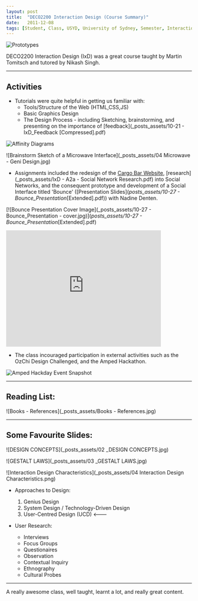 ```yaml
---
layout: post
title:  "DECO2200 Interaction Design (Course Summary)"
date:   2011-12-08
tags: [Student, Class, USYD, University of Sydney, Semester, Interaction, Design]
---
```


![Prototypes](_posts_assets/prototypes.jpg)

DECO2200 Interaction Design (IxD) was a great course taught by Martin Tomitsch and tutored by Nikash Singh.

---

## Activities

- Tutorials were quite helpful in getting us familiar with:
	- Tools/Structure of the Web (HTML,CSS,JS)
	- Basic Graphics Design
	- The Design Process - including Sketching, brainstorming, and presenting on the importance of [feedback](_posts_assets/10-21 - IxD_Feedback [Compressed].pdf)

![Affinity Diagrams](_posts_assets/affinity1.jpg)

![Brainstorm Sketch of a Microwave Interface](_posts_assets/04 Microwave - Geni Design.jpg)

- Assignments included the redesign of the [Cargo Bar Website](http://cargobar.com.au/), [research](_posts_assets/IxD - A2a - Social Network Research.pdf) into Social Networks, and the consequent prototype and development of a Social Interface titled 'Bounce' ([Presentation Slides](_posts_assets/10-27 - Bounce_Presentation_[Extended].pdf)) with Nadine Denten.

[![Bounce Presentation Cover Image](_posts_assets/10-27 - Bounce_Presentation - cover.jpg)](_posts_assets/10-27 - Bounce_Presentation_[Extended].pdf)

<iframe width="420" height="315" src="https://www.youtube.com/embed/gxG-jgrLyIo" frameborder="0" allowfullscreen></iframe>

- The class incouraged participation in external activities such as the OzChi Design Challenged, and the Amped Hackathon.

![Amped Hackday Event Snapshot](_posts_assets/AMPED.jpg)

---

## Reading List:

![Books - References](_posts_assets/Books - References.jpg)

---

## Some Favourite Slides:

![DESIGN CONCEPTS](_posts_assets/02 _DESIGN CONCEPTS.jpg)

![GESTALT LAWS](_posts_assets/03 _GESTALT LAWS.jpg)

![Interaction Design Characteristics](_posts_assets/04 Interaction Design Characteristics.png)
	
- Approaches to Design:
	1. Genius Design
	2. System Design / Technology-Driven Design
	3. User-Centred Design (UCD) <---


- User Research:
	- Interviews
	- Focus Groups
	- Questionaires
	- Observation
	- Contextual Inquiry
	- Ethnography
	- Cultural Probes

---
A really awesome class, well taught, learnt a lot, and really great content.
